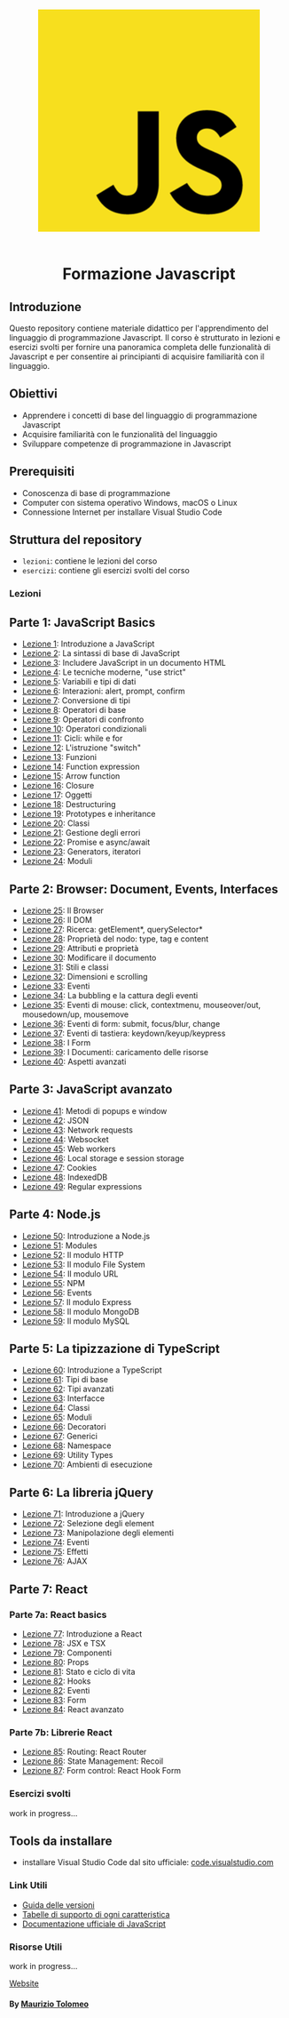 <p align="center">
  <br>
  <img width="400" src="./assets/images/javascript-logo.png" alt="awesome logo of javascript">
  <br>
  <br>
</p>

<h1 align='center'>Formazione Javascript</h1>

## Introduzione

Questo repository contiene materiale didattico per l'apprendimento del linguaggio di programmazione Javascript. Il corso è strutturato in lezioni e esercizi svolti per fornire una panoramica completa delle funzionalità di Javascript e per consentire ai principianti di acquisire familiarità con il linguaggio.

## Obiettivi

- Apprendere i concetti di base del linguaggio di programmazione Javascript
- Acquisire familiarità con le funzionalità del linguaggio
- Sviluppare competenze di programmazione in Javascript

## Prerequisiti

- Conoscenza di base di programmazione
- Computer con sistema operativo Windows, macOS o Linux
- Connessione Internet per installare Visual Studio Code

## Struttura del repository

- `lezioni`: contiene le lezioni del corso
- `esercizi`: contiene gli esercizi svolti del corso

### Lezioni

## Parte 1: JavaScript Basics

- [Lezione 1](/lezioni/lezione1.md): Introduzione a JavaScript
- [Lezione 2](/lezioni/lezione2.md): La sintassi di base di JavaScript
- [Lezione 3](/lezioni/lezione3.md): Includere JavaScript in un documento HTML
- [Lezione 4](/lezioni/lezione4.md): Le tecniche moderne, "use strict"
- [Lezione 5](/lezioni/lezione5.md): Variabili e tipi di dati
- [Lezione 6](/lezioni/lezione6.md): Interazioni: alert, prompt, confirm
- [Lezione 7](/lezioni/lezione7.md): Conversione di tipi
- [Lezione 8](/lezioni/lezione8.md): Operatori di base
- [Lezione 9](/lezioni/lezione9.md): Operatori di confronto
- [Lezione 10](/lezioni/lezione10.md): Operatori condizionali
- [Lezione 11](/lezioni/lezione11.md): Cicli: while e for
- [Lezione 12](/lezioni/lezione12.md): L'istruzione "switch"
- [Lezione 13](/lezioni/lezione13.md): Funzioni
- [Lezione 14](/lezioni/lezione14.md): Function expression
- [Lezione 15](/lezioni/lezione15.md): Arrow function
- [Lezione 16](/lezioni/lezione16.md): Closure
- [Lezione 17](/lezioni/lezione17.md): Oggetti
- [Lezione 18](/lezioni/lezione18.md): Destructuring
- [Lezione 19](/lezioni/lezione19.md): Prototypes e inheritance
- [Lezione 20](/lezioni/lezione20.md): Classi
- [Lezione 21](/lezioni/lezione21.md): Gestione degli errori
- [Lezione 22](/lezioni/lezione22.md): Promise e async/await
- [Lezione 23](/lezioni/lezione23.md): Generators, iteratori
- [Lezione 24](/lezioni/lezione24.md): Moduli

## Parte 2: Browser: Document, Events, Interfaces

- [Lezione 25](/lezioni/lezione25.md): Il Browser
- [Lezione 26](/lezioni/lezione26.md): Il DOM
- [Lezione 27](/lezioni/lezione27.md): Ricerca: getElement*, querySelector*
- [Lezione 28](/lezioni/lezione28.md): Proprietà del nodo: type, tag e content
- [Lezione 29](/lezioni/lezione29.md): Attributi e proprietà
- [Lezione 30](/lezioni/lezione30.md): Modificare il documento
- [Lezione 31](/lezioni/lezione31.md): Stili e classi
- [Lezione 32](/lezioni/lezione32.md): Dimensioni e scrolling
- [Lezione 33](/lezioni/lezione33.md): Eventi
- [Lezione 34](/lezioni/lezione34.md): La bubbling e la cattura degli eventi
- [Lezione 35](/lezioni/lezione35.md): Eventi di mouse: click, contextmenu, mouseover/out, mousedown/up, mousemove
- [Lezione 36](/lezioni/lezione36.md): Eventi di form: submit, focus/blur, change
- [Lezione 37](/lezioni/lezione37.md): Eventi di tastiera: keydown/keyup/keypress
- [Lezione 38](/lezioni/lezione38.md): I Form
- [Lezione 39](/lezioni/lezione39.md): I Documenti: caricamento delle risorse
- [Lezione 40](/lezioni/lezione40.md): Aspetti avanzati

## Parte 3: JavaScript avanzato

- [Lezione 41](/lezioni/lezione41.md): Metodi di popups e window
- [Lezione 42](/lezioni/lezione42.md): JSON
- [Lezione 43](/lezioni/lezione43.md): Network requests
- [Lezione 44](/lezioni/lezione44.md): Websocket
- [Lezione 45](/lezioni/lezione45.md): Web workers
- [Lezione 46](/lezioni/lezione46.md): Local storage e session storage
- [Lezione 47](/lezioni/lezione47.md): Cookies
- [Lezione 48](/lezioni/lezione48.md): IndexedDB
- [Lezione 49](/lezioni/lezione49.md): Regular expressions

## Parte 4: Node.js

- [Lezione 50](/lezioni/lezione50.md): Introduzione a Node.js
- [Lezione 51](/lezioni/lezione51.md): Modules
- [Lezione 52](/lezioni/lezione52.md): Il modulo HTTP
- [Lezione 53](/lezioni/lezione53.md): Il modulo File System
- [Lezione 54](/lezioni/lezione54.md): Il modulo URL
- [Lezione 55](/lezioni/lezione55.md): NPM
- [Lezione 56](/lezioni/lezione56.md): Events
- [Lezione 57](/lezioni/lezione57.md): Il modulo Express
- [Lezione 58](/lezioni/lezione58.md): Il modulo MongoDB
- [Lezione 59](/lezioni/lezione59.md): Il modulo MySQL

## Parte 5: La tipizzazione di TypeScript

- [Lezione 60](/lezioni/lezione60.md): Introduzione a TypeScript
- [Lezione 61](/lezioni/lezione61.md): Tipi di base
- [Lezione 62](/lezioni/lezione62.md): Tipi avanzati
- [Lezione 63](/lezioni/lezione63.md): Interfacce
- [Lezione 64](/lezioni/lezione64.md): Classi
- [Lezione 65](/lezioni/lezione65.md): Moduli
- [Lezione 66](/lezioni/lezione66.md): Decoratori
- [Lezione 67](/lezioni/lezione67.md): Generici
- [Lezione 68](/lezioni/lezione68.md): Namespace
- [Lezione 69](/lezioni/lezione69.md): Utility Types
- [Lezione 70](/lezioni/lezione70.md): Ambienti di esecuzione

## Parte 6: La libreria jQuery

- [Lezione 71](/lezioni/lezione71.md): Introduzione a jQuery
- [Lezione 72](/lezioni/lezione72.md): Selezione degli element
- [Lezione 73](/lezioni/lezione73.md): Manipolazione degli elementi
- [Lezione 74](/lezioni/lezione74.md): Eventi
- [Lezione 75](/lezioni/lezione75.md): Effetti
- [Lezione 76](/lezioni/lezione76.md): AJAX

## Parte 7: React

### Parte 7a: React basics

- [Lezione 77](/lezioni/lezione77.md): Introduzione a React
- [Lezione 78](/lezioni/lezione78.md): JSX e TSX
- [Lezione 79](/lezioni/lezione79.md): Componenti
- [Lezione 80](/lezioni/lezione80.md): Props
- [Lezione 81](/lezioni/lezione81.md): Stato e ciclo di vita
- [Lezione 82](/lezioni/lezione82.md): Hooks
- [Lezione 82](/lezioni/lezione82.md): Eventi
- [Lezione 83](/lezioni/lezione83.md): Form
- [Lezione 84](/lezioni/lezione84.md): React avanzato

### Parte 7b: Librerie React

- [Lezione 85](/lezioni/lezione85.md): Routing: React Router
- [Lezione 86](/lezioni/lezione86.md): State Management: Recoil
- [Lezione 87](/lezioni/lezione87.md): Form control: React Hook Form

### Esercizi svolti

work in progress...

## Tools da installare

- installare Visual Studio Code dal sito ufficiale: [code.visualstudio.com](https://code.visualstudio.com/)

### Link Utili

- [Guida delle versioni](https://compat-table.github.io/compat-table/es6/)
- [Tabelle di supporto di ogni caratteristica](http://caniuse.com)
- [Documentazione ufficiale di JavaScript](https://developer.mozilla.org/it/docs/Web/JavaScript)

### Risorse Utili

work in progress...

[Website](https://moris88.github.io/formazione-javascript/)

#### By [Maurizio Tolomeo](https://github.com/moris88)
